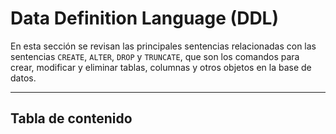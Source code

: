 # Data Definition Language (DDL)

En esta sección se revisan las principales sentencias relacionadas con las sentencias `CREATE`, `ALTER`, `DROP` y `TRUNCATE`, que son los comandos para crear, modificar y eliminar tablas, columnas y otros objetos en la base de datos.

---
## Tabla de contenido

```{tableofcontents}
````